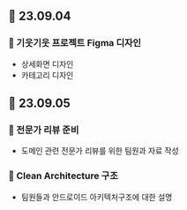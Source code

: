 ## 📝 23.09.04
### 📌 기웃기웃 프로젝트 Figma 디자인
- 상세화면 디자인
- 카테고리 디자인
## 📝 23.09.05
### 📌 전문가 리뷰 준비
- 도메인 관련 전문가 리뷰를 위한 팀원과 자료 작성
### 📌 Clean Architecture 구조 
- 팀원들과 안드로이드 아키텍처구조에 대한 설명